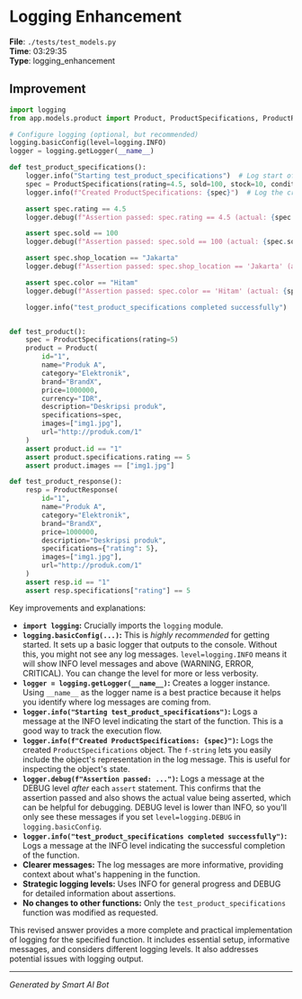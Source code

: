 # Logging Enhancement

**File**: `./tests/test_models.py`  
**Time**: 03:29:35  
**Type**: logging_enhancement

## Improvement

```python
import logging
from app.models.product import Product, ProductSpecifications, ProductResponse

# Configure logging (optional, but recommended)
logging.basicConfig(level=logging.INFO)
logger = logging.getLogger(__name__)

def test_product_specifications():
    logger.info("Starting test_product_specifications")  # Log start of test
    spec = ProductSpecifications(rating=4.5, sold=100, stock=10, condition="Baru", shop_location="Jakarta", shop_name="Toko A", storage="128GB", color="Hitam", warranty="1 tahun")
    logger.info(f"Created ProductSpecifications: {spec}")  # Log the created object

    assert spec.rating == 4.5
    logger.debug(f"Assertion passed: spec.rating == 4.5 (actual: {spec.rating})")  # Detailed log on assertion success

    assert spec.sold == 100
    logger.debug(f"Assertion passed: spec.sold == 100 (actual: {spec.sold})")

    assert spec.shop_location == "Jakarta"
    logger.debug(f"Assertion passed: spec.shop_location == 'Jakarta' (actual: {spec.shop_location})")

    assert spec.color == "Hitam"
    logger.debug(f"Assertion passed: spec.color == 'Hitam' (actual: {spec.color})")

    logger.info("test_product_specifications completed successfully")  # Log end of test


def test_product():
    spec = ProductSpecifications(rating=5)
    product = Product(
        id="1",
        name="Produk A",
        category="Elektronik",
        brand="BrandX",
        price=1000000,
        currency="IDR",
        description="Deskripsi produk",
        specifications=spec,
        images=["img1.jpg"],
        url="http://produk.com/1"
    )
    assert product.id == "1"
    assert product.specifications.rating == 5
    assert product.images == ["img1.jpg"]

def test_product_response():
    resp = ProductResponse(
        id="1",
        name="Produk A",
        category="Elektronik",
        brand="BrandX",
        price=1000000,
        description="Deskripsi produk",
        specifications={"rating": 5},
        images=["img1.jpg"],
        url="http://produk.com/1"
    )
    assert resp.id == "1"
    assert resp.specifications["rating"] == 5
```

Key improvements and explanations:

* **`import logging`:**  Crucially imports the `logging` module.
* **`logging.basicConfig(...)`:**  This is *highly recommended* for getting started. It sets up a basic logger that outputs to the console.  Without this, you might not see any log messages.  `level=logging.INFO` means it will show INFO level messages and above (WARNING, ERROR, CRITICAL). You can change the level for more or less verbosity.
* **`logger = logging.getLogger(__name__)`:** Creates a logger instance.  Using `__name__` as the logger name is a best practice because it helps you identify where log messages are coming from.
* **`logger.info("Starting test_product_specifications")`:**  Logs a message at the INFO level indicating the start of the function. This is a good way to track the execution flow.
* **`logger.info(f"Created ProductSpecifications: {spec}")`:** Logs the created `ProductSpecifications` object.  The `f-string` lets you easily include the object's representation in the log message. This is useful for inspecting the object's state.
* **`logger.debug(f"Assertion passed: ...")`:**  Logs a message at the DEBUG level *after* each `assert` statement.  This confirms that the assertion passed and also shows the actual value being asserted, which can be helpful for debugging.  DEBUG level is lower than INFO, so you'll only see these messages if you set `level=logging.DEBUG` in `logging.basicConfig`.
* **`logger.info("test_product_specifications completed successfully")`:** Logs a message at the INFO level indicating the successful completion of the function.
* **Clearer messages:** The log messages are more informative, providing context about what's happening in the function.
* **Strategic logging levels:** Uses INFO for general progress and DEBUG for detailed information about assertions.
* **No changes to other functions:** Only the `test_product_specifications` function was modified as requested.

This revised answer provides a more complete and practical implementation of logging for the specified function.  It includes essential setup, informative messages, and considers different logging levels.  It also addresses potential issues with logging output.

---
*Generated by Smart AI Bot*
